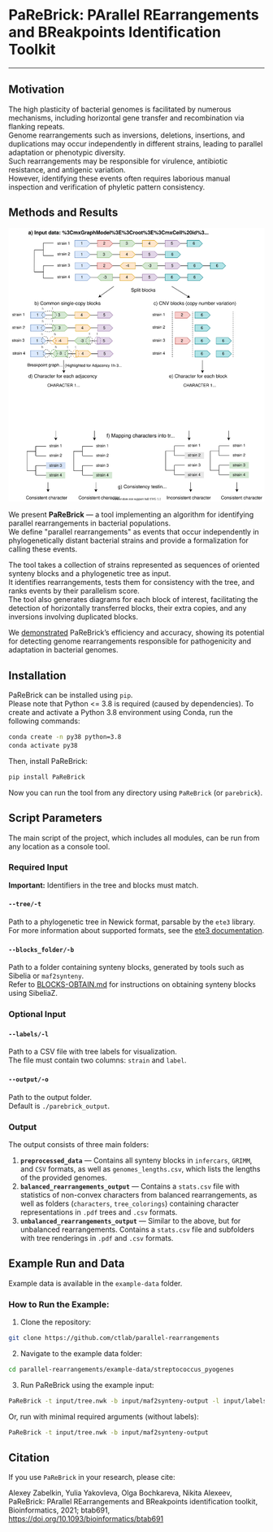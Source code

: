 # PaReBrick: PArallel REarrangements and BReakpoints Identification Toolkit

---
## Motivation
The high plasticity of bacterial genomes is facilitated by numerous mechanisms, including horizontal gene transfer and recombination via flanking repeats.  
Genome rearrangements such as inversions, deletions, insertions, and duplications may occur independently in different strains, leading to parallel adaptation or phenotypic diversity.  
Such rearrangements may be responsible for virulence, antibiotic resistance, and antigenic variation.  
However, identifying these events often requires laborious manual inspection and verification of phyletic pattern consistency.

## Methods and Results

![Pipeline of tool](figs/pipeline.svg)

We present **PaReBrick** — a tool implementing an algorithm for identifying parallel rearrangements in bacterial populations.  
We define "parallel rearrangements" as events that occur independently in phylogenetically distant bacterial strains and provide a formalization for calling these events.

The tool takes a collection of strains represented as sequences of oriented synteny blocks and a phylogenetic tree as input.  
It identifies rearrangements, tests them for consistency with the tree, and ranks events by their parallelism score.  
The tool also generates diagrams for each block of interest, facilitating the detection of horizontally transferred blocks, their extra copies, and any inversions involving duplicated blocks.

We [demonstrated](https://doi.org/10.1093/bioinformatics/btab691) PaReBrick’s efficiency and accuracy, showing its potential for detecting genome rearrangements responsible for pathogenicity and adaptation in bacterial genomes.

## Installation

PaReBrick can be installed using `pip`.  
Please note that Python <= 3.8 is required (caused by dependencies). To create and activate a Python 3.8 environment using Conda, run the following commands:

```bash
conda create -n py38 python=3.8
conda activate py38
```

Then, install PaReBrick:

```bash
pip install PaReBrick
```

Now you can run the tool from any directory using `PaReBrick` (or `parebrick`).

## Script Parameters
The main script of the project, which includes all modules, can be run from any location as a console tool.

### Required Input

**Important:** Identifiers in the tree and blocks must match.

#### `--tree/-t`
Path to a phylogenetic tree in Newick format, parsable by the `ete3` library.  
For more information about supported formats, see the [ete3 documentation](http://etetoolkit.org/docs/latest/tutorial/tutorial_trees.html#reading-and-writing-newick-trees).

#### `--blocks_folder/-b`
Path to a folder containing synteny blocks, generated by tools such as Sibelia or `maf2synteny`.  
Refer to [BLOCKS-OBTAIN.md](BLOCKS-OBTAIN.md) for instructions on obtaining synteny blocks using SibeliaZ.

### Optional Input

#### `--labels/-l`
Path to a CSV file with tree labels for visualization.  
The file must contain two columns: `strain` and `label`.

#### `--output/-o`
Path to the output folder.  
Default is `./parebrick_output`.

### Output
The output consists of three main folders:

1. **`preprocessed_data`** — Contains all synteny blocks in `infercars`, `GRIMM`, and `CSV` formats, as well as `genomes_lengths.csv`, which lists the lengths of the provided genomes.
2. **`balanced_rearrangements_output`** — Contains a `stats.csv` file with statistics of non-convex characters from balanced rearrangements, as well as folders (`characters`, `tree_colorings`) containing character representations in `.pdf` trees and `.csv` formats.
3. **`unbalanced_rearrangements_output`** — Similar to the above, but for unbalanced rearrangements. Contains a `stats.csv` file and subfolders with tree renderings in `.pdf` and `.csv` formats.

## Example Run and Data
Example data is available in the `example-data` folder.

### How to Run the Example:
1. Clone the repository:
```bash
git clone https://github.com/ctlab/parallel-rearrangements
```

2. Navigate to the example data folder:
```bash
cd parallel-rearrangements/example-data/streptococcus_pyogenes
```

3. Run PaReBrick using the example input:
```bash
PaReBrick -t input/tree.nwk -b input/maf2synteny-output -l input/labels.csv
```

Or, run with minimal required arguments (without labels):
```bash
PaReBrick -t input/tree.nwk -b input/maf2synteny-output
```

## Citation
If you use `PaReBrick` in your research, please cite:

Alexey Zabelkin, Yulia Yakovleva, Olga Bochkareva, Nikita Alexeev, PaReBrick: PArallel REarrangements and BReakpoints identification toolkit, Bioinformatics, 2021; btab691, https://doi.org/10.1093/bioinformatics/btab691